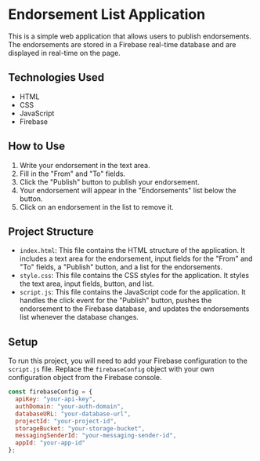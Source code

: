 # Endorsement List Application

This is a simple web application that allows users to publish endorsements. The endorsements are stored in a Firebase real-time database and are displayed in real-time on the page.

## Technologies Used

- HTML
- CSS
- JavaScript
- Firebase

## How to Use

1. Write your endorsement in the text area.
2. Fill in the "From" and "To" fields.
3. Click the "Publish" button to publish your endorsement.
4. Your endorsement will appear in the "Endorsements" list below the button.
5. Click on an endorsement in the list to remove it.

## Project Structure

- `index.html`: This file contains the HTML structure of the application. It includes a text area for the endorsement, input fields for the "From" and "To" fields, a "Publish" button, and a list for the endorsements.
- `style.css`: This file contains the CSS styles for the application. It styles the text area, input fields, button, and list.
- `script.js`: This file contains the JavaScript code for the application. It handles the click event for the "Publish" button, pushes the endorsement to the Firebase database, and updates the endorsements list whenever the database changes.

## Setup

To run this project, you will need to add your Firebase configuration to the `script.js` file. Replace the `firebaseConfig` object with your own configuration object from the Firebase console.

```javascript
const firebaseConfig = {
  apiKey: "your-api-key",
  authDomain: "your-auth-domain",
  databaseURL: "your-database-url",
  projectId: "your-project-id",
  storageBucket: "your-storage-bucket",
  messagingSenderId: "your-messaging-sender-id",
  appId: "your-app-id"
};